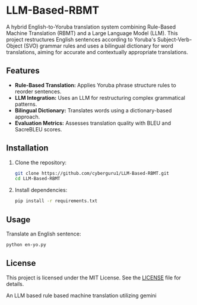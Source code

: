 # LLM-Based-RBMT

A hybrid English-to-Yoruba translation system combining Rule-Based Machine Translation (RBMT) and a Large Language Model (LLM). This project restructures English sentences according to Yoruba's Subject-Verb-Object (SVO) grammar rules and uses a bilingual dictionary for word translations, aiming for accurate and contextually appropriate translations.

## Features

- **Rule-Based Translation:** Applies Yoruba phrase structure rules to reorder sentences.
- **LLM Integration:** Uses an LLM for restructuring complex grammatical patterns.
- **Bilingual Dictionary:** Translates words using a dictionary-based approach.
- **Evaluation Metrics:** Assesses translation quality with BLEU and SacreBLEU scores.

## Installation

1. Clone the repository:
   ```bash
   git clone https://github.com/cyberguru1/LLM-Based-RBMT.git
   cd LLM-Based-RBMT
   ```
2. Install dependencies:
   ```bash
   pip install -r requirements.txt
   ```

## Usage

Translate an English sentence:

```bash
python en-yo.py
```

## License

This project is licensed under the MIT License. See the [LICENSE](LICENSE) file for details.

An LLM based rule based machine translation utilizing gemini
